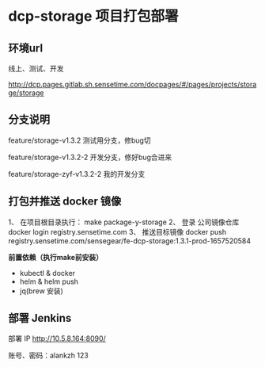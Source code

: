 # dcp-storage 项目打包部署

## 环境url

线上、测试、开发

http://dcp.pages.gitlab.sh.sensetime.com/docpages/#/pages/projects/storage/storage

## 分支说明

feature/storage-v1.3.2 测试用分支，修bug切

feature/storage-v1.3.2-2 开发分支，修好bug合进来

feature/storage-zyf-v1.3.2-2 我的开发分支



## 打包并推送 docker 镜像

1、 在项目根目录执行： make package-y-storage
2、 登录 公司镜像仓库  docker login registry.sensetime.com
3、 推送目标镜像 docker push registry.sensetime.com/sensegear/fe-dcp-storage:1.3.1-prod-1657520584

**前置依赖（执行make前安装）**

- kubectl & docker
- helm & helm push
- jq(brew 安装)



## 部署 Jenkins



部署 IP http://10.5.8.164:8090/

账号、密码：alankzh  123 



